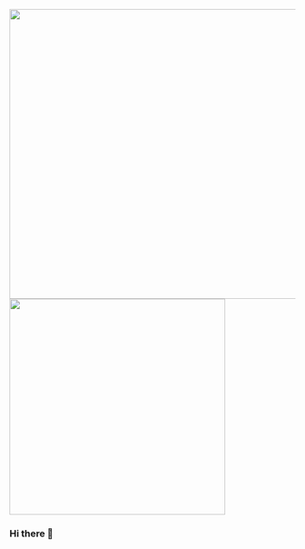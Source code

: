 <p align="center## Heading">
  <a href="#">
    <img align="center" width="510" src="https://i.ibb.co/9GGYnSB/DEV.gif" />
  </a>
  <a href="#">
    <img align="center" width="380" src="https://i.ibb.co/BqH57bW/Asset-28-2x.png" />
  </a>
</p>


### Hi there 👋

<!--
**kaiqueramos/kaiqueramos** is a ✨ _special_ ✨ repository because its `README.md` (this file) appears on your GitHub profile.

Here are some ideas to get you started:

- 🔭 I’m currently working on ...
- 🌱 I’m currently learning ...
- 👯 I’m looking to collaborate on ...
- 🤔 I’m looking for help with ...
- 💬 Ask me about ...
- 📫 How to reach me: ...
- 😄 Pronouns: ...
- ⚡ Fun fact: ...
-->
